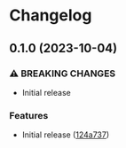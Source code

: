 # Changelog

## 0.1.0 (2023-10-04)


### ⚠ BREAKING CHANGES

* Initial release

### Features

* Initial release ([124a737](https://github.com/CyberViking949/Cloudflare-Modules/commit/124a737f065a91a92d6259d593a304107eba996c))
